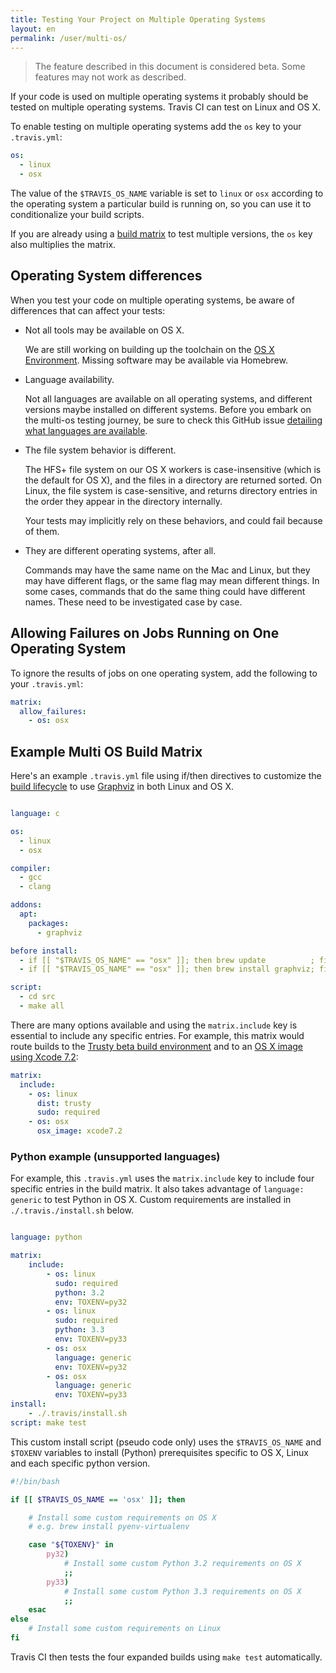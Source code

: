 ```yaml
---
title: Testing Your Project on Multiple Operating Systems
layout: en
permalink: /user/multi-os/
---
```


> The feature described in this document is considered beta.
Some features may not work as described.

If your code is used on multiple operating systems it probably should be tested on
multiple operating systems. Travis CI can test on Linux and OS X.

To enable testing on multiple operating systems add the `os` key to your `.travis.yml`:

```yaml
os:
  - linux
  - osx
```

The value of the `$TRAVIS_OS_NAME` variable is set to `linux` or `osx` according to the operating system a particular build is running on, so you can use it to conditionalize your build scripts.

If you are already using a [build matrix](/user/customizing-the-build/#Build-Matrix) to test multiple versions, the `os` key also multiplies the matrix.

## Operating System differences

When you test your code on multiple operating systems, be aware of differences
that can affect your tests:

* Not all tools may be available on OS X.

  We are still working on building up the toolchain on the [OS X Environment](/user/osx-ci-environment/).
  Missing software may be available via Homebrew.

* Language availability.

  Not all languages are available on all operating systems, and different versions maybe installed on different systems.
  Before you embark on the multi-os testing journey, be sure to check
  this GitHub issue [detailing what languages are available](https://github.com/travis-ci/travis-ci/issues/2320).

* The file system behavior is different.

  The HFS+ file system on our OS X workers is case-insensitive (which is the default for OS X),
  and the files in a directory are returned sorted.
  On Linux, the file system is case-sensitive, and returns directory entries in
  the order they appear in the directory internally.

   Your tests may implicitly rely on these behaviors, and could fail because of them.

* They are different operating systems, after all.

  Commands may have the same name on the Mac and Linux, but they may have different flags,
  or the same flag may mean different things.
  In some cases, commands that do the same thing could have different names.
  These need to be investigated case by case.

## Allowing Failures on Jobs Running on One Operating System

To ignore the results of jobs on one operating system, add the following
to your `.travis.yml`:

```yaml
matrix:
  allow_failures:
    - os: osx
```

## Example Multi OS Build Matrix

Here's an example `.travis.yml` file using if/then directives to customize the [build lifecycle](/user/customizing-the-build/#The-Build-Lifecycle) to use [Graphviz](http://www.graphviz.org/) in both Linux and OS X.

```yaml

language: c

os:
  - linux
  - osx

compiler:
  - gcc
  - clang

addons:
  apt:
    packages:
      - graphviz

before install:
  - if [[ "$TRAVIS_OS_NAME" == "osx" ]]; then brew update          ; fi
  - if [[ "$TRAVIS_OS_NAME" == "osx" ]]; then brew install graphviz; fi

script:
  - cd src
  - make all
```

There are many options available and using the `matrix.include` key is essential to include any specific entries. For example, this matrix would route builds to the [Trusty beta build environment](/user/trusty-ci-environment/) and to an [OS X image using Xcode 7.2](https://docs.travis-ci.com/user/languages/objective-c#Supported-OS-X-iOS-SDK-versions):

```yaml
matrix:
  include:
    - os: linux
      dist: trusty
      sudo: required
    - os: osx
      osx_image: xcode7.2
```

### Python example (unsupported languages)

For example, this `.travis.yml` uses the `matrix.include` key to include four specific entries in the build matrix. It also takes advantage of `language: generic` to test Python in OS X. Custom requirements are installed in `./.travis./install.sh` below.

```yaml

language: python

matrix:
    include:
        - os: linux
          sudo: required
          python: 3.2
          env: TOXENV=py32
        - os: linux
          sudo: required
          python: 3.3
          env: TOXENV=py33
        - os: osx
          language: generic
          env: TOXENV=py32
        - os: osx
          language: generic
          env: TOXENV=py33
install:
    - ./.travis/install.sh
script: make test
```
This custom install script (pseudo code only) uses the `$TRAVIS_OS_NAME` and `$TOXENV` variables to install (Python) prerequisites specific to OS X, Linux and each specific python version.

```bash
#!/bin/bash

if [[ $TRAVIS_OS_NAME == 'osx' ]]; then

    # Install some custom requirements on OS X
    # e.g. brew install pyenv-virtualenv

    case "${TOXENV}" in
        py32)
            # Install some custom Python 3.2 requirements on OS X
            ;;
        py33)
            # Install some custom Python 3.3 requirements on OS X
            ;;
    esac
else
    # Install some custom requirements on Linux
fi
```

Travis CI then tests the four expanded builds using `make test` automatically.  
